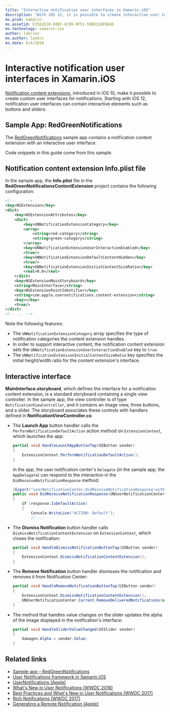 ```yaml
---
title: "Interactive notification user interfaces in Xamarin.iOS"
description: "With iOS 12, it is possible to create interactive user interfaces for local and remote notifications. This guide describes how to use these features with Xamarin.iOS."
ms.prod: xamarin
ms.assetid: E3562E1B-E0EF-4C99-9F51-59DE22AFDE46
ms.technology: xamarin-ios
author: lobrien
ms.author: laobri
ms.date: 9/4/2018
---
```

# Interactive notification user interfaces in Xamarin.iOS

[Notification content extensions](~/ios/platform/user-notifications/advanced-user-notifications.md),
introduced in iOS 10, make it possible to create custom user interfaces
for notifications. Starting with iOS 12, notification user interfaces can
contain interactive elements such as buttons and sliders.

## Sample App: RedGreenNotifications

The [RedGreenNotifications](https://developer.xamarin.com/samples/monotouch/iOS12/RedGreenNotifications)
sample app contains a notification content extension with an interactive
user interface.

Code snippets in this guide come from this sample.

## Notification content extension Info.plist file

In the sample app, the **Info.plist** file in the
**RedGreenNotificationsContentExtension** project contains the following
configuration:

```xml
<!-- ... -->
<key>NSExtension</key>
<dict>
    <key>NSExtensionAttributes</key>
    <dict>
        <key>UNNotificationExtensionCategory</key>
        <array>
            <string>red-category</string>
            <string>green-category</string>
        </array>
        <key>UNNotificationExtensionUserInteractionEnabled</key>
        <true/>
        <key>UNNotificationExtensionDefaultContentHidden</key>
        <true/>
        <key>UNNotificationExtensionInitialContentSizeRatio</key>
        <real>0.6</real>
    </dict>
    <key>NSExtensionMainStoryboard</key>
    <string>MainInterface</string>
    <key>NSExtensionPointIdentifier</key>
    <string>com.apple.usernotifications.content-extension</string>
    <key></key>
    <true/>
</dict>
<!-- ... -->
```

Note the following features:

- The `UNNotificationExtensionCategory` array specifies the type of 
notification categories the content extension handles.
- In order to support interactive content, the notification content
extension sets the `UNNotificationExtensionUserInteractionEnabled`
key to `true`.
- The `UNNotificationExtensionInitialContentSizeRatio` key specifies the
initial height/width ratio for the content extension's interface.

## Interactive interface

**MainInterface.storyboard**, which defines the interface for a
notification content extension, is a standard storyboard containing a single
view controller. In the sample app, the view controller is of type
`NotificationViewController`, and it contains an image view, three buttons,
and a slider. The storyboard associates these controls with handlers defined
in **NotificationViewController.cs**:

- The **Launch App** button handler calls the 
`PerformNotificationDefaultAction` action method on `ExtensionContext`,
which launches the app:

    ```csharp
    partial void HandleLaunchAppButtonTap(UIButton sender)
    {
        ExtensionContext.PerformNotificationDefaultAction();
    }
    ```

    In the app, the user notification center's `Delegate` (in the sample
    app, the `AppDelegate`) can respond to the interaction in the
    `DidReceiveNotificationResponse` method:

    ```csharp
    [Export("userNotificationCenter:didReceiveNotificationResponse:withCompletionHandler:")]
    public void DidReceiveNotificationResponse(UNUserNotificationCenter center, UNNotificationResponse response, System.Action completionHandler)
    {
        if (response.IsDefaultAction)
        {
            Console.WriteLine("ACTION: Default");
            // ...
    ```

- The **Dismiss Notification** button handler calls 
`DismissNotificationContentExtension` on `ExtensionContext`, which closes
the notification:

    ```csharp
    partial void HandleDismissNotificationButtonTap(UIButton sender)
    {
        ExtensionContext.DismissNotificationContentExtension();
    }
    ```

- The **Remove Notification** button handler dismisses the notification and
removes it from Notification Center:

    ```csharp
    partial void HandleRemoveNotificationButtonTap(UIButton sender)
    {
        ExtensionContext.DismissNotificationContentExtension();
        UNUserNotificationCenter.Current.RemoveDeliveredNotifications(new string[] { notification.Request.Identifier });
    }
    ```

- The method that handles value changes on the slider updates the alpha of 
the image displayed in the notification's interface:

    ```csharp
    partial void HandleSliderValueChanged(UISlider sender)
    {
        Xamagon.Alpha = sender.Value;
    }
    ```

## Related links

- [Sample app – RedGreenNotifications](https://developer.xamarin.com/samples/monotouch/iOS12/RedGreenNotifications)
- [User Notifications framework in Xamarin.iOS](~/ios/platform/user-notifications/index.md)
- [UserNotifications (Apple)](https://developer.apple.com/documentation/usernotifications?language=objc)
- [What's New in User Notifications (WWDC 2018)](https://developer.apple.com/videos/play/wwdc2018/710/)
- [Best Practices and What's New in User Notifications (WWDC 2017)](https://developer.apple.com/videos/play/wwdc2017/708/)
- [Rich Notifications (WWDC 2017)](https://developer.apple.com/videos/play/wwdc2017/817/)
- [Generating a Remote Notification (Apple)](https://developer.apple.com/documentation/usernotifications/setting_up_a_remote_notification_server/generating_a_remote_notification)
